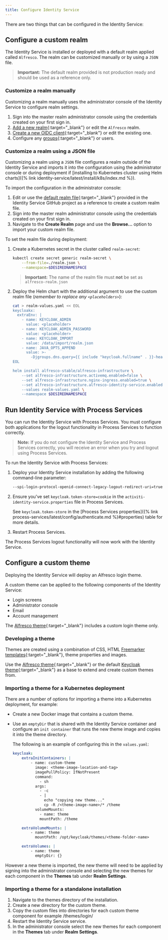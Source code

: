 ```yaml
---
title: Configure Identity Service
---
```


There are two things that can be configured in the Identity Service:

## Configure a custom realm

The Identity Service is installed or deployed with a default realm applied called `Alfresco`. The realm can be customized manually or by using a `JSON` file.

> **Important:** The default realm provided is not production ready and should be used as a reference only.

### Customize a realm manually

Customizing a realm manually uses the administrator console of the Identity Service to configure realm settings.

1. Sign into the master realm administrator console using the credentials created on your first sign in.
2. [Add a new realm](https://www.keycloak.org/docs/21.1.2/server_admin/index.html#proc-creating-a-realm_server_administration_guide){:target="_blank"} or edit the `Alfresco` realm.
3. [Create a new OIDC client](https://www.keycloak.org/docs/21.1.2/server_admin/index.html#_oidc_clients){:target="_blank"} or edit the existing one.
4. Configure any [groups](https://www.keycloak.org/docs/21.1.2/server_admin/index.html#proc-managing-groups_server_administration_guide){:target="_blank"} or users.

### Customize a realm using a JSON file

Customizing a realm using a `JSON` file configures a realm outside of the Identity Service and imports it into the configuration using the administrator console or during deployment if [installing to Kubernetes cluster using Helm charts]({% link identity-service/latest/install/k8s/index.md %}).

To import the configuration in the administrator console:

1. Edit or use the [default realm file](https://github.com/Alfresco/alfresco-identity-service/blob/master/helm/alfresco-identity-service/alfresco-realm.json){:target="_blank"} provided in the Identity Service GitHub project as a reference to create a custom realm file.
2. Sign into the master realm administrator console using the credentials created on your first sign in.
3. Navigate to the **Create Realm** page and use the **Browse...** option to import your custom realm file.

To set the realm file during deployment:

1. Create a Kubernetes secret in the cluster called `realm-secret`:

    ```bash
    kubectl create secret generic realm-secret \
        --from-file=./realm.json \
        --namespace=$DESIREDNAMESPACE
    ```

    > **Important:** The name of the realm file must **not** be set as `alfresco-realm.json`

2. Deploy the Helm chart with the additional argument to use the custom realm file (*remember to replace any `<placeholders>`*):

    ```bash
    cat > realm-values.yaml << EOL
    keycloakx:
      extraEnv: |
        - name: KEYCLOAK_ADMIN
          value: <placeholder>
        - name: KEYCLOAK_ADMIN_PASSWORD
          value: <placeholder>
        - name: KEYCLOAK_IMPORT
          value: /data/import/realm.json
        - name: JAVA_OPTS_APPEND
          value: >-
            -Djgroups.dns.query={{ include "keycloak.fullname" . }}-headless
    EOL 

    helm install alfresco-stable/alfresco-infrastructure \
        --set alfresco-infrastructure.activemq.enabled=false \
        --set alfresco-infrastructure.nginx-ingress.enabled=true \
        --set alfresco-infrastructure.alfresco-identity-service.enabled=true \
        --values realm-values.yaml \
        --namespace $DESIREDNAMESPACE
    ```

## Run Identity Service with Process Services

You can run the Identity Service with Process Services. You must configure both applications for the logout functionality in Process Services to function correctly.

> **Note:** If you do not configure the Identity Service and Process Services correctly, you will receive an error when you try and logout using Process Services.

To run the Identity Service with Process Services:

1. Deploy your Identity Service installation by adding the following command-line parameter:

    ```xml
    --spi-login-protocol-openid-connect-legacy-logout-redirect-uri=true
    ```

2. Ensure you've set `keycloak.token-store=cookie` in the `activiti-identity-service.properties` file in Process Services.

    See `keycloak.token-store` in the [Process Services properties]({% link process-services/latest/config/authenticate.md %}#properties) table for more details.

3. Restart Process Services.

The Process Services logout functionality will now work with the Identity Service.

## Configure a custom theme

Deploying the Identity Service will deploy an Alfresco login theme.

A custom theme can be applied to the following components of the Identity Service:

* Login screens
* Administrator console
* Email
* Account management

The [Alfresco theme](https://github.com/Alfresco/alfresco-keycloak-theme){:target="_blank"} includes a custom login theme only.

### Developing a theme

Themes are created using a combination of CSS, HTML [Freemarker templates](https://freemarker.apache.org/){:target="_blank"}, theme properties and images.

Use the [Alfresco theme](https://github.com/Alfresco/alfresco-keycloak-theme){:target="_blank"} or the default [Keycloak theme](https://www.keycloak.org/docs/21.1.2/server_development/index.html#creating-a-theme){:target="_blank"} as a base to extend and create custom themes from.

### Importing a theme for a Kubernetes deployment

There are a number of options for importing a theme into a Kubernetes deployment, for example:

* Create a new Docker image that contains a custom theme.
* Use an `emptyDir` that is shared with the Identity Service container and configure an `init container` that runs the new theme image and copies it into the theme directory.

    The following is an example of configuring this in the `values.yaml`:

    ```yaml
    keycloak:
        extraInitContainers: |
            - name: custom-theme
              image: <theme-image-location-and-tag>
              imagePullPolicy: IfNotPresent
              command:
                - sh
              args:
                - -c
                - |
                  echo "copying new theme..."
                  cp -R /<theme-image-name>/* /theme
              volumeMounts:
                - name: theme
                mountPath: /theme
    
        extraVolumeMounts: |
            - name: theme
              mountPath: /opt/keycloak/themes/<theme-folder-name>
    
        extraVolumes: |
            - name: theme
              emptyDir: {}
    ```

However a new theme is imported, the new theme will need to be applied by signing into the administrator console and selecting the new themes for each component in the **Themes** tab under **Realm Settings**.

### Importing a theme for a standalone installation

1. Navigate to the themes directory of the installation.
2. Create a new directory for the custom theme.
3. Copy the custom files into directories for each custom theme component for example /themes/login/
4. Restart the Identity Service service.
5. In the administrator console select the new themes for each component in the **Themes** tab under **Realm Settings**.

